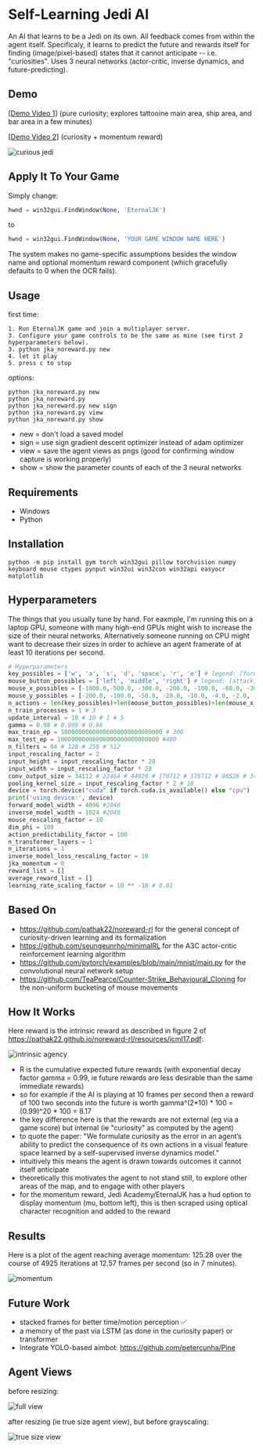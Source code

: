 # Self-Learning Jedi AI

An AI that learns to be a Jedi on its own. All feedback comes from within the agent itself. Specificaly, it learns to predict the future and rewards itself for finding (image/pixel-based) states that it cannot anticipate -- i.e. "curiosities". Uses 3 neural networks (actor-critic, inverse dynamics, and future-predicting).

## Demo

[[Demo Video 1]](https://youtu.be/2mIrj11kYDM) (pure curiosity; explores tattooine main area, ship area, and bar area in a few minutes)

[[Demo Video 2]](https://youtu.be/mXtO8pNLKDE) (curiosity + momentum reward)

![curious jedi](https://github.com/nullonesix/jedi_noreward_rl/blob/main/noreward_demo.png?raw=true)

## Apply It To Your Game

Simply change:
```py
hwnd = win32gui.FindWindow(None, 'EternalJK')
```
to
```py
hwnd = win32gui.FindWindow(None, 'YOUR GAME WINDOW NAME HERE')
```
The system makes no game-specific assumptions besides the window name and optional momentum reward component (which gracefully defaults to 0 when the OCR fails).

## Usage

first time:
```
1. Run EternalJK game and join a multiplayer server.
3. Configure your game controls to be the same as mine (see first 2 hyperparameters below).
3. python jka_noreward.py new
4. let it play
5. press c to stop
```
options:
```
python jka_noreward.py new
python jka_noreward.py 
python jka_noreward.py new sign
python jka_noreward.py view
python jka_noreward.py show
```
- new = don't load a saved model
- sign = use sign gradient descent optimizer instead of adam optimizer
- view = save the agent views as pngs (good for confirming window capture is working properly)
- show = show the parameter counts of each of the 3 neural networks

## Requirements

- Windows
- Python

## Installation

```
python -m pip install gym torch win32gui pillow torchvision numpy keyboard mouse ctypes pynput win32ui win32con win32api easyocr matplotlib
```

## Hyperparameters

The things that you usually tune by hand. For eaxmple, I'm running this on a laptop GPU, someone with many high-end GPUs might wish to increase the size of their neural networks. Alternatively someone running on CPU might want to decrease their sizes in order to achieve an agent framerate of at least 10 iterations per second.

```py
# Hyperparameters
key_possibles = ['w', 'a', 's', 'd', 'space', 'r', 'e'] # legend: [forward, left, back, right, style, use, center view]
mouse_button_possibles = ['left', 'middle', 'right'] # legend: [attack, crouch, jump]
mouse_x_possibles = [-1000.0,-500.0, -300.0, -200.0, -100.0, -60.0, -30.0, -20.0, -10.0, -4.0, -2.0, -0.0, 2.0, 4.0, 10.0, 20.0, 30.0, 60.0, 100.0, 200.0, 300.0, 500.0,1000.0]
mouse_y_possibles = [-200.0, -100.0, -50.0, -20.0, -10.0, -4.0, -2.0, -0.0, 2.0, 4.0, 10.0, 20.0, 50.0, 100.0, 200.0]
n_actions = len(key_possibles)+len(mouse_button_possibles)+len(mouse_x_possibles)+len(mouse_y_possibles)
n_train_processes = 1 # 3
update_interval = 10 # 10 # 1 # 5
gamma = 0.98 # 0.999 # 0.98
max_train_ep = 10000000000000000000000000000 # 300
max_test_ep = 10000000000000000000000000000 #400
n_filters = 64 # 128 # 256 # 512
input_rescaling_factor = 2
input_height = input_rescaling_factor * 28
input_width = input_rescaling_factor * 28
conv_output_size = 34112 # 22464 # 44928 # 179712 # 179712 # 86528 # 346112 # 73728
pooling_kernel_size = input_rescaling_factor * 2 # 16
device = torch.device("cuda" if torch.cuda.is_available() else "cpu")
print('using device:', device)
forward_model_width = 4096 #2048
inverse_model_width = 1024 #2048
mouse_rescaling_factor = 10
dim_phi = 100
action_predictability_factor = 100
n_transformer_layers = 1
n_iterations = 1
inverse_model_loss_rescaling_factor = 10
jka_momentum = 0
reward_list = []
average_reward_list = []
learning_rate_scaling_factor = 10 ** -10 # 0.01
```

## Based On

- https://github.com/pathak22/noreward-rl for the general concept of curiosity-driven learning and its formalization
- https://github.com/seungeunrho/minimalRL for the A3C actor-critic reinforcement learning algorithm
- https://github.com/pytorch/examples/blob/main/mnist/main.py for the convolutional neural network setup
- https://github.com/TeaPearce/Counter-Strike_Behavioural_Cloning for the non-uniform bucketing of mouse movements

## How It Works

Here reward is the intrinsic reward as described in figure 2 of https://pathak22.github.io/noreward-rl/resources/icml17.pdf:

![intrinsic agency](https://raw.githubusercontent.com/nullonesix/jedi_noreward_rl/main/noreward.png)

- R is the cumulative expected future rewards (with exponential decay factor gamma = 0.99, ie future rewards are less desirable than the same immediate rewards)
- so for example if the AI is playing at 10 frames per second then a reward of 100 two seconds into the future is worth gamma^(2*10) * 100 = (0.99)^20 * 100 = 8.17
- the key difference here is that the rewards are not external (eg via a game score) but internal (ie "curiosity" as computed by the agent)
- to quote the paper: "We formulate curiosity as the error in an agent’s ability to predict the consequence of its own actions in a visual feature space learned by a self-supervised inverse dynamics model."
- intuitively this means the agent is drawn towards outcomes it cannot itself anticipate
- theoretically this motivates the agent to not stand still, to explore other areas of the map, and to engage with other players
- for the momentum reward, Jedi Academy/EternalJK has a hud option to display momentum (mu, bottom left), this is then scraped using optical character recognition and added to the reward

## Results

Here is a plot of the agent reaching average momentum: 125.28 over the course of 4925 iterations at 12.57 frames per second (so in 7 minutes).

![momentum](https://raw.githubusercontent.com/nullonesix/jedi_noreward_rl/main/plot_125_average_momentum.png)

## Future Work

- stacked frames for better time/motion perception ✅
- a memory of the past via LSTM (as done in the curiosity paper) or transformer
- integrate YOLO-based aimbot: https://github.com/petercunha/Pine

## Agent Views

before resizing:

![full view](https://raw.githubusercontent.com/nullonesix/jedi_noreward_rl/main/view.png)

after resizing (ie true size agent view), but before grayscaling:

![true size view](https://raw.githubusercontent.com/nullonesix/jedi_noreward_rl/main/agent_view.png)
